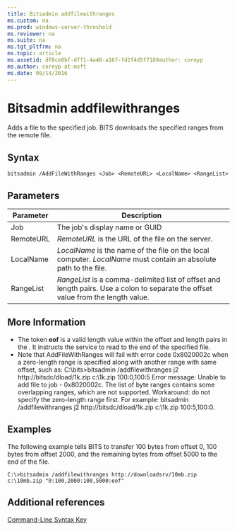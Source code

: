 ```yaml
---
title: Bitsadmin addfilewithranges
ms.custom: na
ms.prod: windows-server-threshold
ms.reviewer: na
ms.suite: na
ms.tgt_pltfrm: na
ms.topic: article
ms.assetid: df0ce0bf-dff1-4a48-a16f-fd2f4d5f7189author: coreyp
ms.author: coreyp-at-msft
ms.date: 09/14/2016
---
```

# Bitsadmin addfilewithranges
Adds a file to the specified job. BITS downloads the specified ranges from the remote file.
## Syntax
```
bitsadmin /AddFileWithRanges <Job> <RemoteURL> <LocalName> <RangeList>
```
## Parameters
|Parameter|Description|
|-------------|---------------|
|Job|The job's display name or GUID|
|RemoteURL|*RemoteURL* is the URL of the file on the server.|
|LocalName|*LocalName* is the name of the file on the local computer. *LocalName* must contain an absolute path to the file.|
|RangeList|*RangeList* is a comma-delimited list of offset and length pairs. Use a colon to separate the offset value from the length value.|
## More Information
-   The token **eof** is a valid length value within the offset and length pairs in the *<RangeList>*. It instructs the service to read to the end of the specified file.
-   Note that AddFileWithRanges will fail with error code 0x8020002c when a zero-length range is specified along with another range with same offset, such as: C:\bits>bitsadmin /addfilewithranges j2 http://bitsdc/dload/1k.zip c:\1k.zip 100:0,100:5
    Error message: Unable to add file to job - 0x8020002c. The list of byte ranges contains some overlapping ranges, which are not supported.
    Workaround: do not specify the zero-length range first. For example: bitsadmin /addfilewithranges j2 http://bitsdc/dload/1k.zip c:\1k.zip 100:5,100:0.
## <a name="BKMK_examples"></a>Examples
The following example tells BITS to transfer 100 bytes from offset 0, 100 bytes from offset 2000, and the remaining bytes from offset 5000 to the end of the file.
```
C:\>bitsadmin /addfilewithranges http://downloadsrv/10mb.zip c:\10mb.zip "0:100,2000:100,5000:eof"
```
## Additional references
[Command-Line Syntax Key](Command-Line-Syntax-Key.md)
